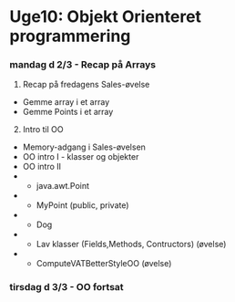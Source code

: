 # Uge10: Objekt Orienteret programmering
### mandag d 2/3 - Recap på Arrays

1) Recap på fredagens Sales-øvelse
- Gemme array i et array
- Gemme Points i et array

2) Intro til OO
- Memory-adgang i Sales-øvelsen
- OO intro I - klasser og objekter
- OO intro II 
- - java.awt.Point
- - MyPoint (public, private)
- - Dog 
- - Lav klasser (Fields,Methods, Contructors) (øvelse)
- - ComputeVATBetterStyleOO (øvelse)

### tirsdag d 3/3 - OO fortsat
